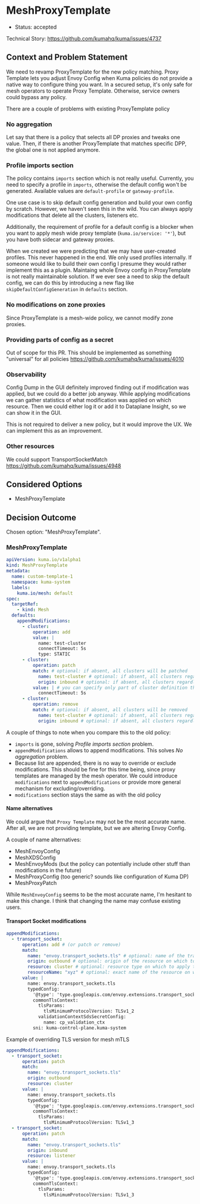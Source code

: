 # MeshProxyTemplate

* Status: accepted

Technical Story: https://github.com/kumahq/kuma/issues/4737

## Context and Problem Statement

We need to revamp ProxyTemplate for the new policy matching.
Proxy Template lets you adjust Envoy Config when Kuma policies do not provide a native way to configure thing you want.
In a secured setup, it's only safe for mesh operators to operate Proxy Template. Otherwise, service owners could bypass any policy.

There are a couple of problems with existing ProxyTemplate policy 

### No aggregation

Let say that there is a policy that selects all DP proxies and tweaks one value.
Then, if there is another ProxyTemplate that matches specific DPP, the global one is not applied anymore.

### Profile imports section

The policy contains `imports` section which is not really useful.
Currently, you need to specify a profile in `imports`, otherwise the default config won't be generated.
Available values are `default-profile` or `gateway-profile`.

One use case is to skip default config generation and build your own config by scratch.
However, we haven't seen this in the wild. You can always apply modifications that delete all the clusters, listeners etc.

Additionally, the requirement of profile for a default config is a blocker when you want to apply mesh wide proxy template (`kuma.io/service: '*'`), but you have both sidecar and gateway proxies.

When we created we were predicting that we may have user-created profiles.
This never happened in the end. We only used profiles internally.
If someone would like to build their own config I presume they would rather implement this as a plugin. Maintaing whole Envoy config in ProxyTemplate is not really maintainable solution.
If we ever see a need to skip the default config, we can do this by introducing a new flag like `skipDefaultConfigGeneration` in `defaults` section.

### No modifications on zone proxies

Since ProxyTemplate is a mesh-wide policy, we cannot modify zone proxies.

### Providing parts of config as a secret

Out of scope for this PR. This should be implemented as something "universal" for all policies https://github.com/kumahq/kuma/issues/4010

### Observability

Config Dump in the GUI definitely improved finding out if modification was applied, but we could do a better job anyway.
While applying modifications we can gather statistics of what modification was applied on which resource.
Then we could either log it or add it to Dataplane Insight, so we can show it in the GUI.

This is not required to deliver a new policy, but it would improve the UX. We can implement this as an improvement.

### Other resources

We could support TransportSocketMatch https://github.com/kumahq/kuma/issues/4948

## Considered Options

* MeshProxyTemplate

## Decision Outcome

Chosen option: "MeshProxyTemplate".

### MeshProxyTemplate

```yaml
apiVersion: kuma.io/v1alpha1
kind: MeshProxyTemplate
metadata:
  name: custom-template-1
  namespace: kuma-system
  labels:
    kuma.io/mesh: default
spec:
  targetRef:
    - kind: Mesh
  defaults:
    appendModifications:
      - cluster:
          operation: add
          value: |
            name: test-cluster
            connectTimeout: 5s
            type: STATIC
      - cluster:
          operation: patch
          match: # optional: if absent, all clusters will be patched
            name: test-cluster # optional: if absent, all clusters regardless of name will be patched
            origin: inbound # optional: if absent, all clusters regardless of its origin will be patched
          value: | # you can specify only part of cluster definition that will be merged into existing cluster
            connectTimeout: 5s
      - cluster:
          operation: remove
          match: # optional: if absent, all clusters will be removed
            name: test-cluster # optional: if absent, all clusters regardless of name will be removed
            origin: inbound # optional: if absent, all clusters regardless of its origin will be removed
```

A couple of things to note when you compare this to the old policy:
* `imports` is gone, solving _Profile imports section_ problem.
* `appendModifications` allows to append modifications. This solves _No aggregation_ problem.
* Because list are appended, there is no way to override or exclude modifications.
  This should be fine for this time being, since proxy templates are managed by the mesh operator.
  We could introduce `modifications` next to `appendModifications` or provide more general mechanism for excluding/overriding.
* `modifications` section stays the same as with the old policy

#### Name alternatives

We could argue that `Proxy Template` may not be the most accurate name. After all, we are not providing template, but we are altering Envoy Config.

A couple of name alternatives:
* MeshEnvoyConfig
* MeshXDSConfig
* MeshEnvoyMods (but the policy can potentially include other stuff than modifications in the future)
* MeshProxyConfig (too generic? sounds like configuration of Kuma DP)
* MeshProxyPatch

While `MeshEnvoyConfig` seems to be the most accurate name, I'm hesitant to make this change. I think that changing the name may confuse existing users. 

#### Transport Socket modifications

```yaml
appendModifications:
  - transport_socket:
      operation: add # (or patch or remove)
      match:
        name: "envoy.transport_sockets.tls" # optional: name of the transport socket match on which to apply modification (can be used only with patch and remove) 
        origin: outbound # optional: origin of the resource on which to apply the modification (ex. inbound, outbound)
        resource: cluster # optional: resource type on which to apply the modification (available values: listener, cluster)
        resourceName: "xyz" # optional: exact name of the resource on which to apply the modification
      value: |
        name: envoy.transport_sockets.tls
        typedConfig:
          '@type': 'type.googleapis.com/envoy.extensions.transport_sockets.tls.v3.UpstreamTlsContext'
          commonTlsContext:
            tlsParams:
              tlsMinimumProtocolVersion: TLSv1_2
            validationContextSdsSecretConfig:
              name: cp_validation_ctx
          sni: kuma-control-plane.kuma-system
```

Example of overriding TLS version for mesh mTLS

```yaml
appendModifications:
  - transport_socket:
      operation: patch
      match:
        name: "envoy.transport_sockets.tls" 
        origin: outbound
        resource: cluster
      value: |
        name: envoy.transport_sockets.tls
        typedConfig:
          '@type': 'type.googleapis.com/envoy.extensions.transport_sockets.tls.v3.UpstreamTlsContext'
          commonTlsContext:
            tlsParams:
              tlsMinimumProtocolVersion: TLSv1_3
  - transport_socket:
      operation: patch
      match:
        name: "envoy.transport_sockets.tls"
        origin: inbound
        resource: listener
      value: |
        name: envoy.transport_sockets.tls
        typedConfig:
          '@type': 'type.googleapis.com/envoy.extensions.transport_sockets.tls.v3.DownstreamTlsContext'
          commonTlsContext:
            tlsParams:
              tlsMinimumProtocolVersion: TLSv1_3
```
